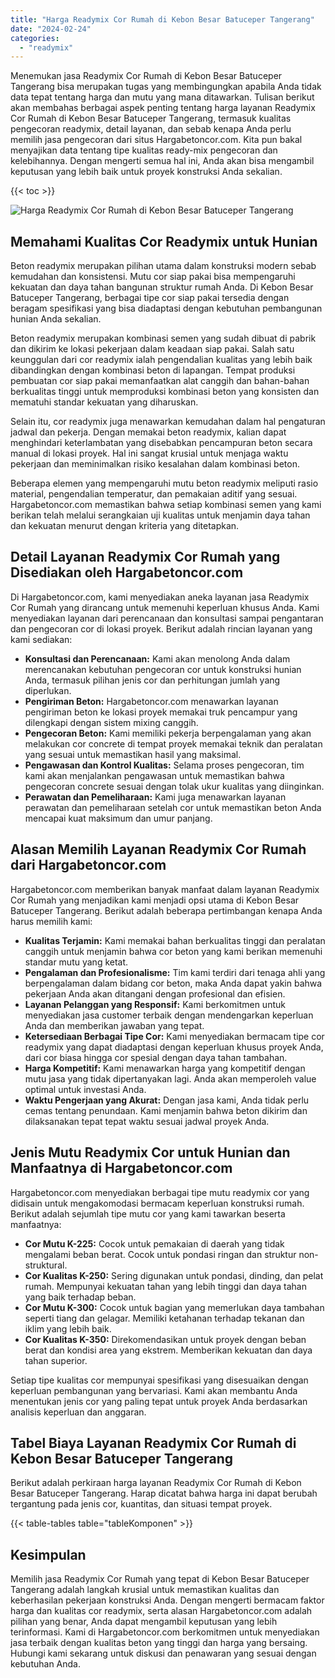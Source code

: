 ```yaml
---
title: "Harga Readymix Cor Rumah di Kebon Besar Batuceper Tangerang"
date: "2024-02-24"
categories: 
  - "readymix"
---
```



Menemukan jasa Readymix Cor Rumah di Kebon Besar Batuceper Tangerang bisa merupakan tugas yang membingungkan apabila Anda tidak data tepat tentang harga dan mutu yang mana ditawarkan. Tulisan berikut akan membahas berbagai aspek penting tentang harga layanan Readymix Cor Rumah di Kebon Besar Batuceper Tangerang, termasuk kualitas pengecoran readymix, detail layanan, dan sebab kenapa Anda perlu memilih jasa pengecoran dari situs Hargabetoncor.com. Kita pun bakal menyajikan data tentang tipe kualitas ready-mix pengecoran dan kelebihannya. Dengan mengerti semua hal ini, Anda akan bisa mengambil keputusan yang lebih baik untuk proyek konstruksi Anda sekalian.

{{< toc >}}

![Harga Readymix Cor Rumah di Kebon Besar Batuceper Tangerang](https://hargareadymixid.github.io/hbc/readymix-hbc%20(30).png)

## Memahami Kualitas Cor Readymix untuk Hunian

Beton readymix merupakan pilihan utama dalam konstruksi modern sebab kemudahan dan konsistensi. Mutu cor siap pakai bisa mempengaruhi kekuatan dan daya tahan bangunan struktur rumah Anda. Di Kebon Besar Batuceper Tangerang, berbagai tipe cor siap pakai tersedia dengan beragam spesifikasi yang bisa diadaptasi dengan kebutuhan pembangunan hunian Anda sekalian.

Beton readymix merupakan kombinasi semen yang sudah dibuat di pabrik dan dikirim ke lokasi pekerjaan dalam keadaan siap pakai. Salah satu keunggulan dari cor readymix ialah pengendalian kualitas yang lebih baik dibandingkan dengan kombinasi beton di lapangan. Tempat produksi pembuatan cor siap pakai memanfaatkan alat canggih dan bahan-bahan berkualitas tinggi untuk memproduksi kombinasi beton yang konsisten dan mematuhi standar kekuatan yang diharuskan.

Selain itu, cor readymix juga menawarkan kemudahan dalam hal pengaturan jadwal dan pekerja. Dengan memakai beton readymix, kalian dapat menghindari keterlambatan yang disebabkan pencampuran beton secara manual di lokasi proyek. Hal ini sangat krusial untuk menjaga waktu pekerjaan dan meminimalkan risiko kesalahan dalam kombinasi beton.

Beberapa elemen yang mempengaruhi mutu beton readymix meliputi rasio material, pengendalian temperatur, dan pemakaian aditif yang sesuai. Hargabetoncor.com memastikan bahwa setiap kombinasi semen yang kami berikan telah melalui serangkaian uji kualitas untuk menjamin daya tahan dan kekuatan menurut dengan kriteria yang ditetapkan.

## Detail Layanan Readymix Cor Rumah yang Disediakan oleh Hargabetoncor.com

Di Hargabetoncor.com, kami menyediakan aneka layanan jasa Readymix Cor Rumah yang dirancang untuk memenuhi keperluan khusus Anda. Kami menyediakan layanan dari perencanaan dan konsultasi sampai pengantaran dan pengecoran cor di lokasi proyek. Berikut adalah rincian layanan yang kami sediakan:

- **Konsultasi dan Perencanaan:** Kami akan menolong Anda dalam merencanakan kebutuhan pengecoran cor untuk konstruksi hunian Anda, termasuk pilihan jenis cor dan perhitungan jumlah yang diperlukan.
- **Pengiriman Beton:** Hargabetoncor.com menawarkan layanan pengiriman beton ke lokasi proyek memakai truk pencampur yang dilengkapi dengan sistem mixing canggih.
- **Pengecoran Beton:** Kami memiliki pekerja berpengalaman yang akan melakukan cor concrete di tempat proyek memakai teknik dan peralatan yang sesuai untuk memastikan hasil yang maksimal.
- **Pengawasan dan Kontrol Kualitas:** Selama proses pengecoran, tim kami akan menjalankan pengawasan untuk memastikan bahwa pengecoran concrete sesuai dengan tolak ukur kualitas yang diinginkan.
- **Perawatan dan Pemeliharaan:** Kami juga menawarkan layanan perawatan dan pemeliharaan setelah cor untuk memastikan beton Anda mencapai kuat maksimum dan umur panjang.

## Alasan Memilih Layanan Readymix Cor Rumah dari Hargabetoncor.com

Hargabetoncor.com memberikan banyak manfaat dalam layanan Readymix Cor Rumah yang menjadikan kami menjadi opsi utama di Kebon Besar Batuceper Tangerang. Berikut adalah beberapa pertimbangan kenapa Anda harus memilih kami:

- **Kualitas Terjamin:** Kami memakai bahan berkualitas tinggi dan peralatan canggih untuk menjamin bahwa cor beton yang kami berikan memenuhi standar mutu yang ketat.
- **Pengalaman dan Profesionalisme:** Tim kami terdiri dari tenaga ahli yang berpengalaman dalam bidang cor beton, maka Anda dapat yakin bahwa pekerjaan Anda akan ditangani dengan profesional dan efisien.
- **Layanan Pelanggan yang Responsif:** Kami berkomitmen untuk menyediakan jasa customer terbaik dengan mendengarkan keperluan Anda dan memberikan jawaban yang tepat.
- **Ketersediaan Berbagai Tipe Cor:** Kami menyediakan bermacam tipe cor readymix yang dapat diadaptasi dengan keperluan khusus proyek Anda, dari cor biasa hingga cor spesial dengan daya tahan tambahan.
- **Harga Kompetitif:** Kami menawarkan harga yang kompetitif dengan mutu jasa yang tidak dipertanyakan lagi. Anda akan memperoleh value optimal untuk investasi Anda.
- **Waktu Pengerjaan yang Akurat:** Dengan jasa kami, Anda tidak perlu cemas tentang penundaan. Kami menjamin bahwa beton dikirim dan dilaksanakan tepat tepat waktu sesuai jadwal proyek Anda.

## Jenis Mutu Readymix Cor untuk Hunian dan Manfaatnya di Hargabetoncor.com

Hargabetoncor.com menyediakan berbagai tipe mutu readymix cor yang didisain untuk mengakomodasi bermacam keperluan konstruksi rumah. Berikut adalah sejumlah tipe mutu cor yang kami tawarkan beserta manfaatnya:

- **Cor Mutu K-225:** Cocok untuk pemakaian di daerah yang tidak mengalami beban berat. Cocok untuk pondasi ringan dan struktur non-struktural.
- **Cor Kualitas K-250:** Sering digunakan untuk pondasi, dinding, dan pelat rumah. Mempunyai kekuatan tahan yang lebih tinggi dan daya tahan yang baik terhadap beban.
- **Cor Mutu K-300:** Cocok untuk bagian yang memerlukan daya tambahan seperti tiang dan gelagar. Memiliki ketahanan terhadap tekanan dan iklim yang lebih baik.
- **Cor Kualitas K-350:** Direkomendasikan untuk proyek dengan beban berat dan kondisi area yang ekstrem. Memberikan kekuatan dan daya tahan superior.

Setiap tipe kualitas cor mempunyai spesifikasi yang disesuaikan dengan keperluan pembangunan yang bervariasi. Kami akan membantu Anda menentukan jenis cor yang paling tepat untuk proyek Anda berdasarkan analisis keperluan dan anggaran.

## Tabel Biaya Layanan Readymix Cor Rumah di Kebon Besar Batuceper Tangerang

Berikut adalah perkiraan harga layanan Readymix Cor Rumah di Kebon Besar Batuceper Tangerang. Harap dicatat bahwa harga ini dapat berubah tergantung pada jenis cor, kuantitas, dan situasi tempat proyek.

{{< table-tables table="tableKomponen" >}}

## Kesimpulan

Memilih jasa Readymix Cor Rumah yang tepat di Kebon Besar Batuceper Tangerang adalah langkah krusial untuk memastikan kualitas dan keberhasilan pekerjaan konstruksi Anda. Dengan mengerti bermacam faktor harga dan kualitas cor readymix, serta alasan Hargabetoncor.com adalah pilihan yang benar, Anda dapat mengambil keputusan yang lebih terinformasi. Kami di Hargabetoncor.com berkomitmen untuk menyediakan jasa terbaik dengan kualitas beton yang tinggi dan harga yang bersaing. Hubungi kami sekarang untuk diskusi dan penawaran yang sesuai dengan kebutuhan Anda.
